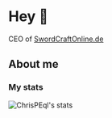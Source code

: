 # Hey 👋

CEO of [SwordCraftOnline.de]

## About me

### My stats


<img aligin="left" alt="ChrisPEql's stats" src="https://github-readme-stats.vercel.app/api?username=ChrisPEql&show_icons=true&theme=dark&hide_border">

[SwordCraftOnline.de]: https://swordcraftonline.de

